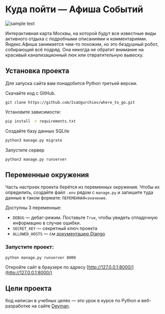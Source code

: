 # Куда пойти — Афиша Событий

![sample text](https://github.com/devmanorg/where-to-go-frontend/blob/master/.gitbook/assets/site.png?raw=true)

Интерактивная карта Москвы, на которой будут все известные виды активного отдыха с подробными описаниями и комментариями. Яндекс.Афиша занимается чем-то похожим, но это бездушный робот, собирающий всё подряд. Она никогда не обратит внимание на красивый канализационный люк или отвратительную вывеску.

## Установка проекта

Для запуска сайта вам понадобится Python третьей версии.

Скачайте код с GitHub.
```
git clone https://github.com/IsaUgurchiev/where_to_go.git
```

Установите зависимости:

```sh
pip install -r requirements.txt
```

Создайте базу данных SQLite

```sh
python3 manage.py migrate
```

Запустите сервер

```
python3 manage.py runserver
```

## Переменные окружения

Часть настроек проекта берётся из переменных окружения. Чтобы их определить, создайте файл `.env` рядом с `manage.py` и запишите туда данные в таком формате: `ПЕРЕМЕННАЯ=значение`.

Доступны 3 переменные:
- `DEBUG` — дебаг-режим. Поставьте `True`, чтобы увидеть отладочную информацию в случае ошибки.
- `SECRET_KEY` — секретный ключ проекта
- `ALLOWED_HOSTS` — см [документацию Django](https://docs.djangoproject.com/en/3.1/ref/settings/#allowed-hosts)

### Запустите проект:
```
python manage.py runserver 8000
```
Откройте сайт в браузере по адресу [http://127.0.0.1:8000/](http://127.0.0.1:8000/)

## Цели проекта

Код написан в учебных целях — это урок в курсе по Python и веб-разработке на сайте [Devman](https://dvmn.org).